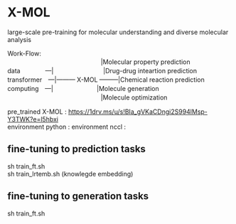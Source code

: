 # X-MOL
large-scale pre-training for molecular understanding and diverse molecular analysis

Work-Flow:<br>
　　　　　　　　　　　　　　　|Molecular property prediction <br>
data　　　　—|　　　　　　　　|Drug-drug inteartion prediction <br>
transformer　—|——— X-MOL ———|Chemical reaction prediction <br>
computing　—|　　　　　　　|Molecule generation <br>
　　　　　　　　　　　　　　　|Molecule optimization <br>

pre_trained X-MOL : https://1drv.ms/u/s!BIa_gVKaCDngi2S994lMsp-Y3TWK?e=l5hbxi <br>
environment python : 
environment nccl : 

## fine-tuning to prediction tasks
sh train_ft.sh <br>
sh train_lrtemb.sh (knowlegde embedding) <br>

## fine-tuning to generation tasks
sh train_ft.sh <br>

